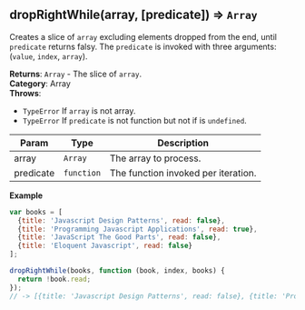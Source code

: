 <a name="dropRightWhile"></a>

## dropRightWhile(array, [predicate]) ⇒ <code>Array</code>
Creates a slice of `array` excluding elements dropped from the end, until `predicate` returns falsy.
The `predicate` is invoked with three arguments: (`value`, `index`, `array`).

**Returns**: <code>Array</code> - The slice of `array`.  
**Category**: Array  
**Throws**:

- <code>TypeError</code> If `array` is not array.
- <code>TypeError</code> If `predicate` is not function but not if is `undefined`.


| Param | Type | Description |
| --- | --- | --- |
| array | <code>Array</code> | The array to process. |
| predicate | <code>function</code> | The function invoked per iteration. |

**Example**  
```js
var books = [
  {title: 'Javascript Design Patterns', read: false},
  {title: 'Programming Javascript Applications', read: true},
  {title: 'JavaScript The Good Parts', read: false},
  {title: 'Eloquent Javascript', read: false}
];

dropRightWhile(books, function (book, index, books) {
  return !book.read;
});
// -> [{title: 'Javascript Design Patterns', read: false}, {title: 'Programming Javascript Applications', read: true}]
```
